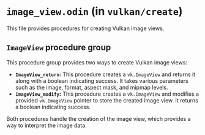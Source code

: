 # `image_view.odin` (in `vulkan/create`)

This file provides procedures for creating Vulkan image views.

## `ImageView` procedure group

This procedure group provides two ways to create Vulkan image views:

-   **`ImageView_return`:** This procedure creates a `vk.ImageView` and returns it along with a boolean indicating success. It takes various parameters such as the image, format, aspect mask, and mipmap levels.
-   **`ImageView_modify`:** This procedure creates a `vk.ImageView` and modifies a provided `vk.ImageView` pointer to store the created image view. It returns a boolean indicating success.

Both procedures handle the creation of the image view, which provides a way to interpret the image data.
